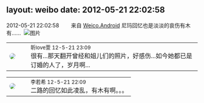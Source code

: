 layout: weibo
date: 2012-05-21 22:02:58
---
<meta name="referrer" content="no-referrer" />

2012-05-21 22:02:58  &nbsp;&nbsp;&nbsp;&nbsp;&nbsp;&nbsp; 来自 <a href="http://app.weibo.com/t/feed/l4RWD" rel="nofollow">Weico.Android</a>
尼玛回忆也是淡淡的哀伤有木有……  ​​​
![图片](https://ww4.sinaimg.cn/large/6d2a6003jw1dt6ai4f6bjj.jpg)

<table style="width: 100%;">
  <tr>
    <td style="width: 40px;"><img style="border-radius:50%" src="https://tva3.sinaimg.cn/crop.0.0.180.180.50/6958d0e3jw1e8qgp5bmzyj2050050aa8.jpg?KID=imgbed,tva&Expires=1624467298&ssig=M9cCw0C94B"></td>
    <td colspan="2"><small>昕love萱 12-5-21 23:09</small><br/>很有...那天翻开曾经和姐儿们的照片，好感伤...如今她都已是订婚的人了，岁月啊...</td>
  </tr>
</table>

<table style="width: 100%;">
  <tr>
    <td style="width: 40px;"><img style="border-radius:50%" src="https://tvax2.sinaimg.cn/crop.0.0.512.512.50/6421e548ly8g08ij342i6j20e80e8q34.jpg?KID=imgbed,tva&Expires=1624467298&ssig=lzLuF5CbOr"></td>
    <td colspan="2"><small>李若希 12-5-21 22:09</small><br/>二路的回忆如此凌乱，有木有啊。。。</td>
  </tr>
</table>
